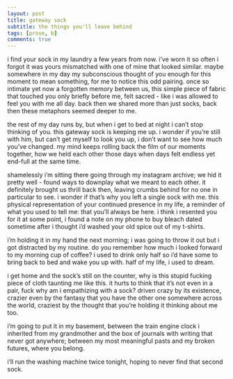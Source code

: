 ```yaml
---
layout: post
title: gateway sock
subtitle: the things you'll leave behind
tags: [prose, b]
comments: true
---
```


i find your sock in my laundry a few years from now. i’ve worn it so often i forgot it was yours mismatched with one of mine that looked similar. maybe somewhere in my day my subconscious thought of you enough for this moment to mean something, for me to notice this odd pairing. once so intimate yet now a forgotten memory between us, this simple piece of fabric that touched you only briefly before me, felt sacred - like i was allowed to feel you with me all day. back then we shared more than just socks, back then these metaphors seemed deeper to me.     

the rest of my day runs by, but when i get to bed at night i can’t stop thinking of you. this gateway sock is keeping me up. i wonder if you’re still with him, but can’t get myself to look you up, i don’t want to see how much you’ve changed. my mind keeps rolling back the film of our moments together, how we held each other those days when days felt endless yet end-full at the same time. 

shamelessly i’m sitting there going through my instagram archive; we hid it pretty well - found ways to downplay what we meant to each other. it definitely brought us thrill back then, leaving crumbs behind for no one in particular to see. i wonder if that’s why you left a single sock with me. this physical representation of your continued presence in my life, a reminder of what you used to tell me: that you’ll always be here. i think i resented you for it at some point, i found a note on my phone to buy bleach dated sometime after i thought i’d washed your old spice out of my t-shirts. 

i’m holding it in my hand the next morning; i was going to throw it out but i got distracted by my routine. do you remember how much i looked forward to my morning cup of coffee? i used to drink only half so i’d have some to bring back to bed and wake you up with. half of my life, i used to dream. 

i get home and the sock’s still on the counter, why is this stupid fucking piece of cloth taunting me like this. it hurts to think that it’s not even in a pair, fuck why am i empathizing with a sock? driven crazy by its existence, crazier even by the fantasy that you have the other one somewhere across the world, craziest by the thought that you’re holding it thinking about me too.

i’m going to put it in my basement, between the train engine clock i inherited from my grandmother and the box of journals with writing that never got anywhere; between my most meaningful pasts and my broken futures, where you belong. 

i’ll run the washing machine twice tonight, hoping to never find that second sock. 
